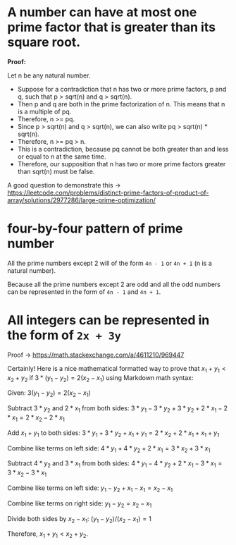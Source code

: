 # A number can have at most one prime factor that is greater than its square root.

**Proof:**

Let n be any natural number.

- Suppose for a contradiction that n has two or more prime factors, p and q, such that p > sqrt(n) and q > sqrt(n).
- Then p and q are both in the prime factorization of n. This means that n is a multiple of pq.
- Therefore, n >= pq.
- Since p > sqrt(n) and q > sqrt(n), we can also write pq > sqrt(n) * sqrt(n).
- Therefore, n >= pq > n.
- This is a contradiction, because pq cannot be both greater than and less or equal to n at the same time.
- Therefore, our supposition that n has two or more prime factors greater than sqrt(n) must be false.
  
A good question to demonstrate this -> https://leetcode.com/problems/distinct-prime-factors-of-product-of-array/solutions/2977286/large-prime-optimization/

# four-by-four pattern of prime number

All the prime numbers except 2 will of the form `4n - 1` or `4n + 1` (n is a natural number).

Because all the prime numbers except 2 are odd and all the odd numbers can be represented in the form of `4n - 1` and `4n + 1`.


# All integers can be represented in the form of `2x + 3y`

Proof -> https://math.stackexchange.com/a/4611210/969447

Certainly! Here is a nice mathematical formatted way to prove that $x_1 + y_1 < x_2 + y_2$ if $3 * (y_1 - y_2) = 2 (x_2 - x_1)$ using Markdown math syntax:

Given: $3 (y_1 - y_2) = 2 (x_2 - x_1)$

Subtract $3 * y_2$ and $2 * x_1$ from both sides: $3 * y_1 - 3 * y_2 + 3 * y_2 + 2 * x_1 - 2 * x_1 = 2 * x_2 - 2 * x_1$

Add $x_1 + y_1$ to both sides: $3 * y_1 + 3 * y_2 + x_1 + y_1 = 2 * x_2 + 2 * x_1 + x_1 + y_1$

Combine like terms on left side: $4 * y_1 + 4 * y_2 + 2 * x_1 = 3 * x_2 + 3 * x_1$

Subtract $4 * y_2$ and $3 * x_1$ from both sides: $4 * y_1 - 4 * y_2 + 2 * x_1 - 3 * x_1 = 3 * x_2 - 3 * x_1$

Combine like terms on left side: $y_1 - y_2 + x_1 - x_1 = x_2 - x_1$

Combine like terms on right side: $y_1 - y_2 = x_2 - x_1$

Divide both sides by $x_2 - x_1$: $(y_1 - y_2) / (x_2 - x_1) = 1$

Therefore, $x_1 + y_1 < x_2 + y_2$.